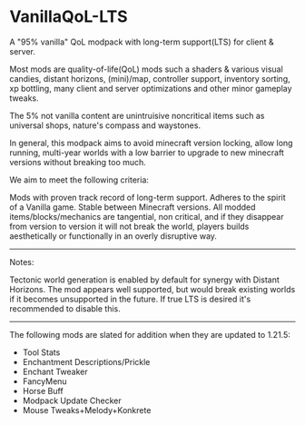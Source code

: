 # VanillaQoL-LTS

A "95% vanilla" QoL modpack with long-term support(LTS) for client & server.

Most mods are quality-of-life(QoL) mods such a shaders & various visual candies, distant horizons, (mini)/map, controller support, inventory sorting, xp bottling, many client and server optimizations and other minor gameplay tweaks.

The 5% not vanilla content are unintruisive noncritical items such as universal shops, nature's compass and waystones.

In general, this modpack aims to avoid minecraft version locking, allow long running, multi-year worlds with a low barrier to upgrade to new minecraft versions without breaking too much.

We aim to meet the following criteria:

Mods with proven track record of long-term support.
Adheres to the spirit of a Vanilla game.
Stable between Minecraft versions.
All modded items/blocks/mechanics are tangential, non critical, and if they disappear from version to version it will not break the world, players builds aesthetically or functionally in an overly disruptive way.

---

Notes:

Tectonic world generation is enabled by default for synergy with Distant Horizons. The mod appears well supported, but would break existing worlds if it becomes unsupported in the future. If true LTS is desired it's recommended to disable this.


---

The following mods are slated for addition when they are updated to 1.21.5:
- Tool Stats 
- Enchantment Descriptions/Prickle
- Enchant Tweaker
- FancyMenu
- Horse Buff
- Modpack Update Checker
- Mouse Tweaks+Melody+Konkrete
